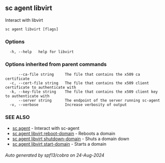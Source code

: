 ## sc agent libvirt

Interact with libvirt

```
sc agent libvirt [flags]
```

### Options

```
  -h, --help   help for libvirt
```

### Options inherited from parent commands

```
      --ca-file string     The file that contains the x509 ca certificate
  -c, --cert-file string   The file that contains the x509 client certificate to authenticate with
  -k, --key-file string    The file that contains the x509 client key to authenticate with
      --server string      The endpoint of the server running sc-agent
  -v, --verbose            Increase verbosity of output
```

### SEE ALSO

* [sc agent](sc_agent.md)	 - Interact with sc-agent
* [sc agent libvirt reboot-domain](sc_agent_libvirt_reboot-domain.md)	 - Reboots a domain
* [sc agent libvirt shutdown-domain](sc_agent_libvirt_shutdown-domain.md)	 - Shuts a domain down
* [sc agent libvirt start-domain](sc_agent_libvirt_start-domain.md)	 - Starts a domain

###### Auto generated by spf13/cobra on 24-Aug-2024
